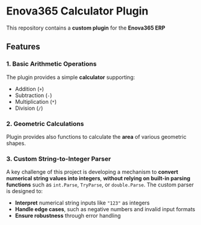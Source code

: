 # Enova365 Calculator Plugin

This repository contains a **custom plugin** for the **Enova365 ERP**

## Features

### 1. Basic Arithmetic Operations
The plugin provides a simple **calculator** supporting:
- Addition (`+`)
- Subtraction (`-`)
- Multiplication (`*`)
- Division (`/`)

### 2. Geometric Calculations
Plugin provides also functions to calculate the **area** of various geometric shapes.

### 3. Custom String-to-Integer Parser
A key challenge of this project is developing a mechanism to **convert numerical string values into integers**, **without relying on built-in parsing functions** such as `int.Parse`, `TryParse`, or `double.Parse`. The custom parser is designed to:
- **Interpret** numerical string inputs like `"123"` as integers
- **Handle edge cases**, such as negative numbers and invalid input formats
- **Ensure robustness** through error handling

